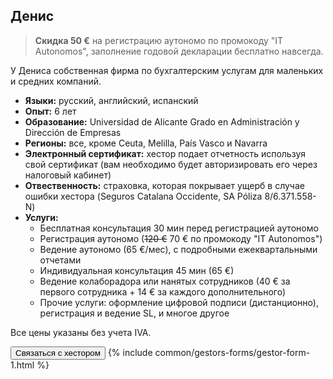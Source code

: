 ## Денис

> **Скидка 50 €** на регистрацию аутономо по промокоду "IT Autonomos", заполнение годовой декларации бесплатно навсегда.

У Дениса собственная фирма по бухгалтерским услугам для маленьких и средних компаний.

- **Языки:** русский, английский, испанский
- **Опыт:** 6 лет
- **Образование:** Universidad de Alicante Grado en Administración y Dirección de Empresas
- **Регионы:** все, кроме Ceuta, Melilla, País Vasco и Navarra
- **Электронный сертификат:** хестор подает отчетность используя свой сертификат (вам необходимо будет
  авторизировать его через налоговый кабинет)
- **Отвественность:** страховка, которая покрывает ущерб в случае ошибки хестора (Seguros Catalana Occidente, SA
  Póliza 8/6.371.558-N)
- **Услуги:**
    - Бесплатная консультация 30 мин перед регистрацией аутономо
    - Регистрация аутономо (<s>120 €</s> 70 € по промокоду "IT Autonomos")
    - Ведение аутономо (65 €/мес), с подробными ежеквартальными отчетами
    - Индивидуальная консультация 45 мин (65 €)
    - Ведение колаборадора или нанятых сотрудников (40 € за первого сотрудника + 14 € за каждого дополнительного)
    - Прочие услуги: оформление цифровой подписи (дистанционно), регистрация и ведение SL, и многое другое

Все цены указаны без учета IVA.

<button type="button" id="showFormButton1" class="btn btn-success">Связаться с хестором</button>
{% include common/gestors-forms/gestor-form-1.html %}
